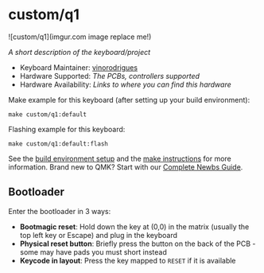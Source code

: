 # custom/q1

![custom/q1](imgur.com image replace me!)

*A short description of the keyboard/project*

* Keyboard Maintainer: [vinorodrigues](https://github.com/vinorodrigues)
* Hardware Supported: *The PCBs, controllers supported*
* Hardware Availability: *Links to where you can find this hardware*

Make example for this keyboard (after setting up your build environment):

    make custom/q1:default

Flashing example for this keyboard:

    make custom/q1:default:flash

See the [build environment setup](https://docs.qmk.fm/#/getting_started_build_tools) and the [make instructions](https://docs.qmk.fm/#/getting_started_make_guide) for more information. Brand new to QMK? Start with our [Complete Newbs Guide](https://docs.qmk.fm/#/newbs).

## Bootloader

Enter the bootloader in 3 ways:

* **Bootmagic reset**: Hold down the key at (0,0) in the matrix (usually the top left key or Escape) and plug in the keyboard
* **Physical reset button**: Briefly press the button on the back of the PCB - some may have pads you must short instead
* **Keycode in layout**: Press the key mapped to `RESET` if it is available
